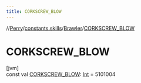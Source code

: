 ```yaml
---
title: CORKSCREW_BLOW
---
```

//[Perry](../../../index.html)/[constants.skills](../index.html)/[Brawler](index.html)/[CORKSCREW_BLOW](-c-o-r-k-s-c-r-e-w_-b-l-o-w.html)



# CORKSCREW_BLOW



[jvm]\
const val [CORKSCREW_BLOW](-c-o-r-k-s-c-r-e-w_-b-l-o-w.html): [Int](https://kotlinlang.org/api/latest/jvm/stdlib/kotlin/-int/index.html) = 5101004




